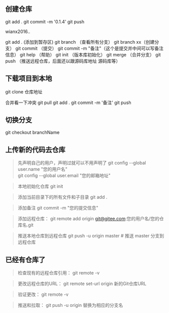 ## 创建仓库
git add . 
git commit -m '0.1.4'
git push

wianx2016..

git add . (添加到暂存区)
git branch （查看所有分支）
git branch xx（创建分支）
git commit （提交）
git commit -m "备注"（这个是提交并中间可以写备注信息）
git help （帮助）
git init （版本库初始化）
git merge （合并分支）
git push （推送远程仓库，后面还以跟源码库地址 源码库等）


## 下载项目到本地
git clone 仓库地址

合并看一下冲突
git pull
git add .
git commit -m '备注'
git push

## 切换分支
git checkout branchName

## 上传新的代码去仓库
>先声明自己的用户，声明过就可以不用声明了
git config --global user.name "您的用户名"  
git config --global user.email "您的邮箱地址"

>本地初始化仓库
git init

>添加当前目录下的所有文件和子目录
git add .  

>添加备注
git commit -m "您的提交信息"

>添加远程仓库：
git remote add origin git@gitee.com:您的用户名/您的仓库名.git

>推送本地仓库到远程仓库
git push -u origin master  # 推送 master 分支到远程仓库

## 已经有仓库了
>检查现有的远程仓库引用：
git remote -v

>更改远程仓库的URL：
git remote set-url origin 新的Git仓库URL

>验证更改：
git remote -v

>推送和拉取：
git push -u origin 替换为相应的分支名
